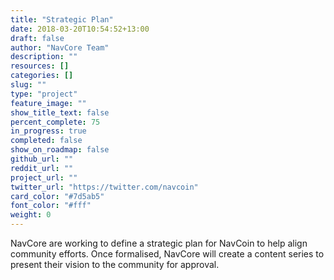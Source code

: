 ```yaml
---
title: "Strategic Plan"
date: 2018-03-20T10:54:52+13:00
draft: false
author: "NavCore Team"
description: ""
resources: []
categories: []
slug: ""
type: "project"
feature_image: ""
show_title_text: false
percent_complete: 75
in_progress: true
completed: false
show_on_roadmap: false
github_url: ""
reddit_url: ""
project_url: ""
twitter_url: "https://twitter.com/navcoin"
card_color: "#7d5ab5"
font_color: "#fff"
weight: 0
---
```


NavCore are working to define a strategic plan for NavCoin to help align community efforts. Once formalised, NavCore will create a content series to present their vision to the community for approval.
<!--more-->

